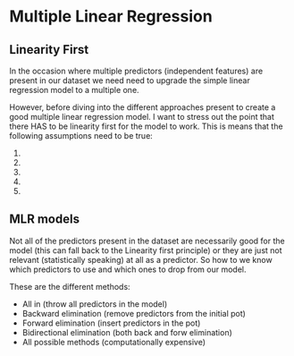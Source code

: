 # **Multiple Linear Regression**


## Linearity First

In the occasion where multiple predictors (independent features) are present in our dataset we need need to upgrade the simple linear regression model to a multiple one.

However, before diving into the different approaches present to create a good multiple linear regression model. I want to stress out the point that there HAS to be linearity first for the model to work. This is means that the following assumptions need to be true:

1.
2.
3.
4.
5.

## MLR models

Not all of the predictors present in the dataset are necessarily good for the model (this can fall back to the Linearity first principle) or they are just not relevant (statistically speaking) at all as a predictor. So how to we know which predictors to use and which ones to drop from our model.

These are the different methods:

- All in (throw all predictors in the model)
- Backward elimination (remove predictors from the initial pot)
- Forward elimination (insert predictors in the pot)
- Bidirectional elimination (both back and forw elimination)
- All possible methods (computationally expensive)
